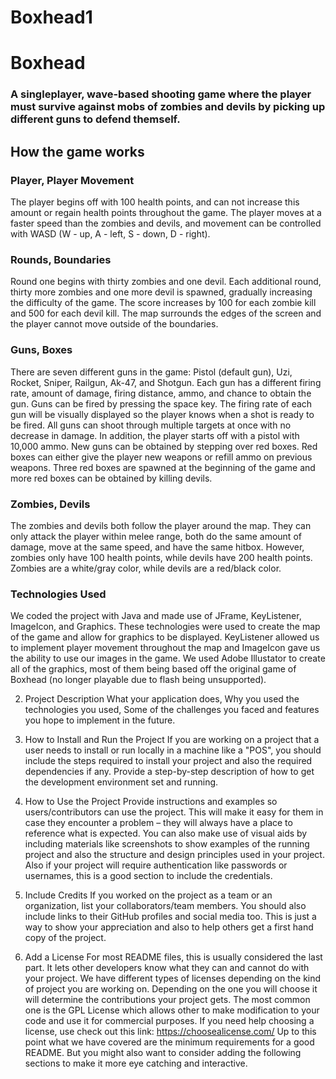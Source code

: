 # Boxhead1

<h1>Boxhead</h1>
<h3>A singleplayer, wave-based shooting game where the player must survive against mobs of zombies and devils by picking up different guns to defend themself. </h3> 

<h2> How the game works </h2>

<h3> Player, Player Movement </h3>
The player begins off with 100 health points, and can not increase this amount or regain health points throughout the game. The player moves at a faster speed than the zombies and devils, and movement can be controlled with WASD (W - up, A - left, S - down, D - right).

<h3> Rounds, Boundaries </h3>
<p>Round one begins with thirty zombies and one devil. Each additional round, thirty more zombies and one more devil is spawned, gradually increasing the difficulty of the game. The score increases by 100 for each zombie kill and 500 for each devil kill. The map surrounds the edges of the screen and the player cannot move outside of the boundaries. </p>

<h3> Guns, Boxes </h3>
There are seven different guns in the game: Pistol (default gun), Uzi, Rocket, Sniper, Railgun, Ak-47, and Shotgun. Each gun has a different firing rate, amount of damage, firing distance, ammo, and chance to obtain the gun. Guns can be fired by pressing the space key. The firing rate of each gun will be visually displayed so the player knows when a shot is ready to be fired. All guns can shoot through multiple targets at once with no decrease in damage. In addition, the player starts off with a pistol with 10,000 ammo. New guns can be obtained by stepping over red boxes. Red boxes can either give the player new weapons or refill ammo on previous weapons. Three red boxes are spawned at the beginning of the game and more red boxes can be obtained by killing devils. 

<h3> Zombies, Devils </h3>
The zombies and devils both follow the player around the map. They can only attack the player within melee range, both do the same amount of damage, move at the same speed, and have the same hitbox. However, zombies only have 100 health points, while devils have 200 health points. Zombies are a white/gray color, while devils are a red/black color. 

<h3> Technologies Used </h3>
We coded the project with Java and made use of JFrame, KeyListener, ImageIcon, and Graphics. These technologies were used to create the map of the game and allow for graphics to be displayed. KeyListener allowed us to implement player movement throughout the map and ImageIcon gave us the ability to use our images in the game. We used Adobe Illustator to create all of the graphics, most of them being based off the original game of Boxhead (no longer playable due to flash being unsupported). 



2. Project Description
What your application does,
Why you used the technologies you used,
Some of the challenges you faced and features you hope to implement in the future.

4. How to Install and Run the Project
If you are working on a project that a user needs to install or run locally in a machine like a "POS", you should include the steps required to install your project and also the required dependencies if any.
Provide a step-by-step description of how to get the development environment set and running.

5. How to Use the Project
Provide instructions and examples so users/contributors can use the project. This will make it easy for them in case they encounter a problem – they will always have a place to reference what is expected.
You can also make use of visual aids by including materials like screenshots to show examples of the running project and also the structure and design principles used in your project.
Also if your project will require authentication like passwords or usernames, this is a good section to include the credentials.

6. Include Credits
If you worked on the project as a team or an organization, list your collaborators/team members. You should also include links to their GitHub profiles and social media too.
This is just a way to show your appreciation and also to help others get a first hand copy of the project.

7. Add a License
For most README files, this is usually considered the last part. It lets other developers know what they can and cannot do with your project.
We have different types of licenses depending on the kind of project you are working on. Depending on the one you will choose it will determine the contributions your project gets.
The most common one is the GPL License which allows other to make modification to your code and use it for commercial purposes. If you need help choosing a license, use check out this link: https://choosealicense.com/
Up to this point what we have covered are the minimum requirements for a good README. But you might also want to consider adding the following sections to make it more eye catching and interactive.
